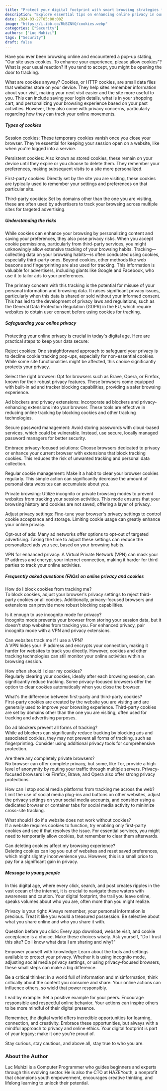```yaml
---
title: "Protect your digital footprint with smart browsing strategies for enhanced privacy"
description: "Explore essential tips on enhancing online privacy in our latest blog. Learn how to manage cookies, choose secure browsers, and protect your digital footprint. Perfect for young internet users. #OnlinePrivacy #DigitalFootprint #SafeBrowsing #YouthEmpowerment #PrivacyTips #LucMuhizi #HAZEYouth"
date: 2024-03-27T05:00:00Z
image: "https://i.ibb.co/RbBZNVQ/cookies.webp"
categories: ["Security"]
authors: ["Luc Muhizi"]
tags: ["Security"]
draft: false
---
```


Have you ever been browsing online and encountered a pop-up stating, "Our site uses cookies. To enhance your experience, please allow cookies"? What is your usual reaction? If you tend to accept, you might be opening the door to tracking.

What are cookies anyway? Cookies, or HTTP cookies, are small data files that websites store on your device. They help sites remember information about your visit, making your next visit easier and the site more useful to you. This can include saving your login details, what is in your shopping cart, and personalizing your browsing experience based on your past activities. However, they also come with privacy concerns, particularly regarding how they can track your online movements.

##### Types of cookies

Session cookies: These temporary cookies vanish once you close your browser. They're essential for keeping your session open on a website, like when you're logged into a service.

Persistent cookies: Also known as stored cookies, these remain on your device until they expire or you choose to delete them. They remember your preferences, making subsequent visits to a site more personalized.

First-party cookies: Directly set by the site you are visiting, these cookies are typically used to remember your settings and preferences on that particular site.

Third-party cookies: Set by domains other than the one you are visiting, these are often used by advertisers to track your browsing across multiple sites for targeted advertising.

##### Understanding the risks  
While cookies can enhance your browsing by personalizing content and saving your preferences, they also pose privacy risks. When you accept cookie permissions, particularly from third-party services, you might unknowingly allow extensive tracking of your browsing habits. Tracking—collecting data on your browsing habits—is often conducted using cookies, especially third-party ones. Beyond cookies, other methods like web beacons and fingerprinting are also used for tracking. This information is valuable for advertisers, including giants like Google and Facebook, who use it to tailor ads to your preferences.

The primary concern with this tracking is the potential for misuse of your personal information and browsing data. It raises significant privacy issues, particularly when this data is shared or sold without your informed consent. This has led to the development of privacy laws and regulations, such as the General Data Protection Regulation (GDPR) in the EU, which require websites to obtain user consent before using cookies for tracking.

##### Safeguarding your online privacy
Protecting your online privacy is crucial in today's digital age. Here are practical steps to keep your data secure:

Reject cookies: One straightforward approach to safeguard your privacy is to decline cookie tracking pop-ups, especially for non-essential cookies. While some site functionalities might be affected, this choice significantly protects your privacy.

Select the right browser: Opt for browsers such as Brave, Opera, or Firefox, known for their robust privacy features. These browsers come equipped with built-in ad and tracker blocking capabilities, providing a safer browsing experience.

Ad blockers and privacy extensions: Incorporate ad blockers and privacy-enhancing extensions into your browser. These tools are effective in reducing online tracking by blocking cookies and other tracking technologies.

Secure password management: Avoid storing passwords with cloud-based services, which could be vulnerable. Instead, use secure, locally managed password managers for better security.

Embrace privacy-focused solutions: Choose browsers dedicated to privacy or enhance your current browser with extensions that block tracking cookies. This reduces the risk of unwanted tracking and personal data collection.

Regular cookie management: Make it a habit to clear your browser cookies regularly. This simple action can significantly decrease the amount of personal data websites can accumulate about you.

Private browsing: Utilize incognito or private browsing modes to prevent websites from tracking your session activities. This mode ensures that your browsing history and cookies are not saved, offering a layer of privacy.

Adjust privacy settings: Fine-tune your browser's privacy settings to control cookie acceptance and storage. Limiting cookie usage can greatly enhance your online privacy.

Opt-out of ads: Many ad networks offer options to opt-out of targeted advertising. Taking the time to adjust these settings can reduce the personalized ads you see, based on your browsing habits.

VPN for enhanced privacy: A Virtual Private Network (VPN) can mask your IP address and encrypt your internet connection, making it harder for third parties to track your online activities.

##### Frequently asked questions (FAQs) on online privacy and cookies

How do I block cookies from tracking me?  
To block cookies, adjust your browser's privacy settings to reject third-party cookies or all cookies. Additionally, privacy-focused browsers and extensions can provide more robust blocking capabilities.

Is it enough to use incognito mode for privacy?  
Incognito mode prevents your browser from storing your session data, but it doesn't stop websites from tracking you. For enhanced privacy, pair incognito mode with a VPN and privacy extensions.

Can websites track me if I use a VPN?  
A VPN hides your IP address and encrypts your connection, making it harder for websites to track you directly. However, cookies and other tracking technologies can still monitor your online activities within a browsing session.

How often should I clear my cookies?  
Regularly clearing your cookies, ideally after each browsing session, can significantly reduce tracking. Some privacy-focused browsers offer the option to clear cookies automatically when you close the browser.

What's the difference between first-party and third-party cookies?  
First-party cookies are created by the website you are visiting and are generally used to improve your browsing experience. Third-party cookies are set by domains other than the one you are visiting, often used for tracking and advertising purposes.

Do ad blockers prevent all forms of tracking?  
While ad blockers can significantly reduce tracking by blocking ads and associated cookies, they may not prevent all forms of tracking, such as fingerprinting. Consider using additional privacy tools for comprehensive protection.

Are there any completely private browsers?  
No browser can offer complete privacy, but some, like Tor, provide a high level of anonymity by routing your traffic through multiple servers. Privacy-focused browsers like Firefox, Brave, and Opera also offer strong privacy protections.

How can I stop social media platforms from tracking me across the web?  
Limit the use of social media plug-ins and buttons on other websites, adjust the privacy settings on your social media accounts, and consider using a dedicated browser or container tabs for social media activity to minimize cross-site tracking.

What should I do if a website does not work without cookies?  
If a website requires cookies to function, try enabling only first-party cookies and see if that resolves the issue. For essential services, you might need to temporarily allow cookies, but remember to clear them afterwards.

Can deleting cookies affect my browsing experience?  
Deleting cookies can log you out of websites and reset saved preferences, which might slightly inconvenience you. However, this is a small price to pay for a significant gain in privacy.

##### Message to young people
In this digital age, where every click, search, and post creates ripples in the vast ocean of the internet, it is crucial to navigate these waters with awareness and caution. Your digital footprint, the trail you leave online, speaks volumes about who you are, often more than you might realize.

Privacy is your right: Always remember, your personal information is precious. Treat it like you would a treasured possession. Be selective about what you share online and who you share it with.

Question before you click: Every app download, website visit, and cookie acceptance is a choice. Make these choices wisely. Ask yourself, "Do I trust this site? Do I know what data I am sharing and why?"

Empower yourself with knowledge: Learn about the tools and settings available to protect your privacy. Whether it is using incognito mode, adjusting social media privacy settings, or using privacy-focused browsers, these small steps can make a big difference.

Be a critical thinker: In a world full of information and misinformation, think critically about the content you consume and share. Your online actions can influence others, so wield that power responsibly.

Lead by example: Set a positive example for your peers. Encourage responsible and respectful online behavior. Your actions can inspire others to be more mindful of their digital presence.

Remember, the digital world offers incredible opportunities for learning, connection, and creativity. Embrace these opportunities, but always with a mindful approach to privacy and online ethics. Your digital footprint is part of your legacy; make it one you're proud of.

Stay curious, stay cautious, and above all, stay true to who you are.

### About the Author
Luc Muhizi is a Computer Programmer who guides beginners and experts through this evolving sector. He is also the CTO at HAZEYouth, a nonprofit that champions youth empowerment, encourages creative thinking, and lifelong learning to unlock their potential.


